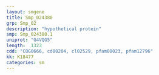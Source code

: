 ```yaml
---
layout: smgene
title: Smp_024380
grp: Smp_02
description: "hypothetical protein"
smp: Smp_024380.1
uniprot: "G4VQG5"
length:  1323
cdd: "COG0666, cd00204, cl02529, pfam00023, pfam12796"
kk: K18477
categories: sm
---
```

